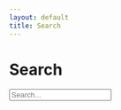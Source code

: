 ```yaml
---
layout: default
title: Search
---
```


<h1>Search</h1>

<input type="text" id="searchInput" placeholder="Search...">
<ul id="searchResults"></ul>

<script src="https://unpkg.com/lunr/lunr.js"></script>
<script>
  // Define your search index
  var index = lunr(function () {
    this.field('title', { boost: 10 })
    this.field('content')
    this.ref('permalink')
  });

  // Add your Markdown content to the search index
### [Browser](#tab/browser)

### [Command Line](#tab/command-line)
  {% for post in site.posts %}
    index.add({
      title: {{ post.title | jsonify }},
      content: {{ post.content | strip_html | jsonify }},
      permalink: {{ post.url | jsonify }}
    });
  {% endfor %}

  // Perform search using Lunr.js
  function performSearch(query) {
    return index.search(query).map(function(result) {
      return {
        title: result.doc.title,
        url: result.doc.permalink
      };
    });
  }

  // Update search results on input change
  document.getElementById('searchInput').addEventListener('input', function() {
    var query = this.value;
    var resultsContainer = document.getElementById('searchResults');
    resultsContainer.innerHTML = '';

    if (query.length > 0) {
      var results = performSearch(query);
      results.forEach(function(result) {
        var li = document.createElement('li');
        var a = document.createElement('a');
        a.href = result.url;
        a.textContent = result.title;
        li.appendChild(a);
        resultsContainer.appendChild(li);
      });
    }
  });
</script>
